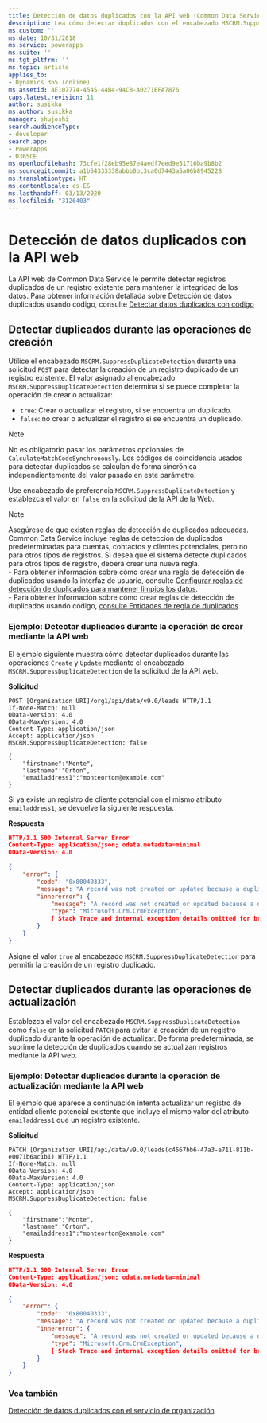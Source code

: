 ```yaml
---
title: Detección de datos duplicados con la API web (Common Data Service)| Microsoft Docs
description: Lea cómo detectar duplicados con el encabezado MSCRM.SuppressDuplicateDetection y la API web de Common Data Service
ms.custom: ''
ms.date: 10/31/2018
ms.service: powerapps
ms.suite: ''
ms.tgt_pltfrm: ''
ms.topic: article
applies_to:
- Dynamics 365 (online)
ms.assetid: AE107774-4545-44B4-94C8-A0271EFA7876
caps.latest.revision: 11
author: susikka
ms.author: susikka
manager: shujoshi
search.audienceType:
- developer
search.app:
- PowerApps
- D365CE
ms.openlocfilehash: 73cfe1f28eb95e87e4aedf7eed9e51710ba9b8b2
ms.sourcegitcommit: a1b54333338abbb0bc3ca0d7443a5a06b8945228
ms.translationtype: HT
ms.contentlocale: es-ES
ms.lasthandoff: 03/13/2020
ms.locfileid: "3126403"
---
```

# <a name="detect-duplicate-data-using-the-web-api"></a>Detección de datos duplicados con la API web

La API web de Common Data Service le permite detectar registros duplicados de un registro existente para mantener la integridad de los datos. Para obtener información detallada sobre Detección de datos duplicados usando código, consulte [Detectar datos duplicados con código](../detect-duplicate-data-with-code.md) 

## <a name="detect-duplicates-during-create-operation"></a>Detectar duplicados durante las operaciones de creación

Utilice el encabezado `MSCRM.SuppressDuplicateDetection` durante una solicitud `POST` para detectar la creación de un registro duplicado de un registro existente. El valor asignado al encabezado `MSCRM.SuppressDuplicateDetection` determina si se puede completar la operación de crear o actualizar:

- `true`: Crear o actualizar el registro, si se encuentra un duplicado.
- `false`: no crear o actualizar el registro si se encuentra un duplicado.

> [!NOTE]
> No es obligatorio pasar los parámetros opcionales de `CalculateMatchCodeSynchronously`. Los códigos de coincidencia usados para detectar duplicados se calculan de forma sincrónica independientemente del valor pasado en este parámetro.

Use encabezado de preferencia `MSCRM.SuppressDuplicateDetection` y establezca el valor en `false` en la solicitud de la API de la Web.


> [!NOTE]
> Asegúrese de que existen reglas de detección de duplicados adecuadas. Common Data Service incluye reglas de detección de duplicados predeterminadas para cuentas, contactos y clientes potenciales, pero no para otros tipos de registros. Si desea que el sistema detecte duplicados para otros tipos de registro, deberá crear una nueva regla. <br/>- Para obtener información sobre cómo crear una regla de detección de duplicados usando la interfaz de usuario, consulte [Configurar reglas de detección de duplicados para mantener limpios los datos](/dynamics365/customer-engagement/admin/set-up-duplicate-detection-rules-keep-data-clean).<br/>- Para obtener información sobre cómo crear reglas de detección de duplicados usando código, [consulte Entidades de regla de duplicados](../duplicaterule-entities.md). 



<a name="bkmk_create"></a>

###  <a name="example-detect-duplicates-during-create-operation-using-the-web-api"></a>Ejemplo: Detectar duplicados durante la operación de crear mediante la API web

El ejemplo siguiente muestra cómo detectar duplicados durante las operaciones `Create` y `Update` mediante el encabezado `MSCRM.SuppressDuplicateDetection` de la solicitud de la API web.

**Solicitud**
```http
POST [Organization URI]/org1/api/data/v9.0/leads HTTP/1.1
If-None-Match: null
OData-Version: 4.0
OData-MaxVersion: 4.0
Content-Type: application/json
Accept: application/json
MSCRM.SuppressDuplicateDetection: false

{
    "firstname":"Monte",
    "lastname":"Orton",
    "emailaddress1":"monteorton@example.com"
}
```
Si ya existe un registro de cliente potencial con el mismo atributo `emailaddress1`, se devuelve la siguiente respuesta.

**Respuesta**
```json
HTTP/1.1 500 Internal Server Error  
Content-Type: application/json; odata.metadata=minimal  
OData-Version: 4.0

{
    "error": {
        "code": "0x80040333",
        "message": "A record was not created or updated because a duplicate of the current record already exists.",
        "innererror": {
            "message": "A record was not created or updated because a duplicate of the current record already exists.",
            "type": "Microsoft.Crm.CrmException",
            [ Stack Trace and internal exception details omitted for brevity]
        }
    }
}
```
Asigne el valor `true` al encabezado `MSCRM.SuppressDuplicateDetection` para permitir la creación de un registro duplicado.

<a name="bkmk_update"></a>

## <a name="detect-duplicates-during-update-operation"></a>Detectar duplicados durante las operaciones de actualización

Establezca el valor del encabezado `MSCRM.SuppressDuplicateDetection` como `false` en la solicitud `PATCH` para evitar la creación de un registro duplicado durante la operación de actualizar. De forma predeterminada, se suprime la detección de duplicados cuando se actualizan registros mediante la API web.

###  <a name="example-detect-duplicates-during-update-operation-using-the-web-api"></a>Ejemplo: Detectar duplicados durante la operación de actualización mediante la API web

El ejemplo que aparece a continuación intenta actualizar un registro de entidad cliente potencial existente que incluye el mismo valor del atributo `emailaddress1` que un registro existente.

**Solicitud**
```http
PATCH [Organization URI]/api/data/v9.0/leads(c4567bb6-47a3-e711-811b-e0071b6ac1b1) HTTP/1.1
If-None-Match: null
OData-Version: 4.0
OData-MaxVersion: 4.0
Content-Type: application/json
Accept: application/json
MSCRM.SuppressDuplicateDetection: false

{
    "firstname":"Monte",
    "lastname":"Orton",
    "emailaddress1":"monteorton@example.com"
}
```  

**Respuesta**
```json  
HTTP/1.1 500 Internal Server Error  
Content-Type: application/json; odata.metadata=minimal  
OData-Version: 4.0

{
    "error": {
        "code": "0x80040333",
        "message": "A record was not created or updated because a duplicate of the current record already exists.",
        "innererror": {
            "message": "A record was not created or updated because a duplicate of the current record already exists.",
            "type": "Microsoft.Crm.CrmException",
            [ Stack Trace and internal exception details omitted for brevity]
        }
    }
}
```

### <a name="see-also"></a>Vea también

[Detección de datos duplicados con el servicio de organización](../org-service/detect-duplicate-data.md)